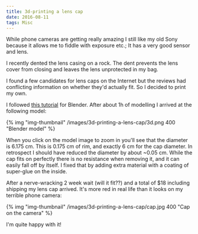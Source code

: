 ```yaml
---
title: 3d-printing a lens cap
date: 2016-08-11
tags: Misc
---
```


While phone cameras are getting really amazing I still like my old Sony because it allows me to fiddle with exposure etc.; It has a very good sensor and lens.

I recently dented the lens casing on a rock. The dent prevents the lens cover from closing and leaves the lens unprotected in my bag.

I found a few candidates for lens caps on the Internet but the reviews had conflicting information on whether they'd actually fit. So I decided to print my own.

I followed [this tutorial](https://www.sculpteo.com/en/tutorial/prepare-your-model-3d-printing-blender/) for Blender. After about 1h of modelling I arrived at the following model:

{% img "img-thumbnail" /images/3d-printing-a-lens-cap/3d.png 400 "Blender model" %}

When you click on the model image to zoom in you'll see that the diameter is 6.175 cm. This is 0.175 cm of rim, and exactly 6 cm for the cap diameter. In retrospect I should have reduced the diameter by about ~0.05 cm. While the cap fits on perfectly there is no resistance when removing it, and it can easily fall off by itself. I fixed that by adding extra material with a coating of super-glue on the inside.

After a nerve-wracking 2 week wait (will it fit??) and a total of $18 including shipping my lens cap arrived. It's more red in real life than it looks on my terrible phone camera:

{% img "img-thumbnail" /images/3d-printing-a-lens-cap/cap.jpg 400 "Cap on the camera" %}

I'm quite happy with it!
